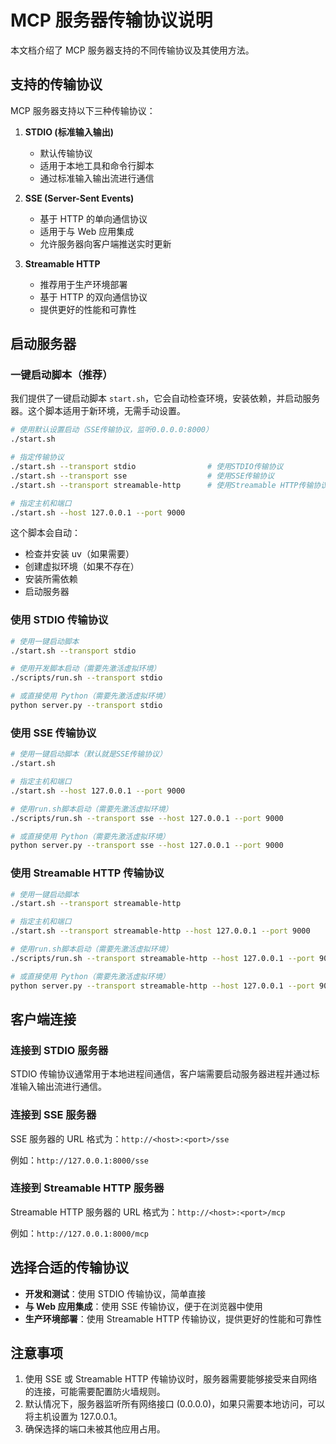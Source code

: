 # MCP 服务器传输协议说明

本文档介绍了 MCP 服务器支持的不同传输协议及其使用方法。

## 支持的传输协议

MCP 服务器支持以下三种传输协议：

1. **STDIO (标准输入输出)**
   - 默认传输协议
   - 适用于本地工具和命令行脚本
   - 通过标准输入输出流进行通信

2. **SSE (Server-Sent Events)**
   - 基于 HTTP 的单向通信协议
   - 适用于与 Web 应用集成
   - 允许服务器向客户端推送实时更新

3. **Streamable HTTP**
   - 推荐用于生产环境部署
   - 基于 HTTP 的双向通信协议
   - 提供更好的性能和可靠性

## 启动服务器

### 一键启动脚本（推荐）

我们提供了一键启动脚本 `start.sh`，它会自动检查环境，安装依赖，并启动服务器。这个脚本适用于新环境，无需手动设置。

```bash
# 使用默认设置启动（SSE传输协议，监听0.0.0.0:8000）
./start.sh

# 指定传输协议
./start.sh --transport stdio                # 使用STDIO传输协议
./start.sh --transport sse                  # 使用SSE传输协议
./start.sh --transport streamable-http      # 使用Streamable HTTP传输协议

# 指定主机和端口
./start.sh --host 127.0.0.1 --port 9000
```

这个脚本会自动：
- 检查并安装 uv（如果需要）
- 创建虚拟环境（如果不存在）
- 安装所需依赖
- 启动服务器

### 使用 STDIO 传输协议

```bash
# 使用一键启动脚本
./start.sh --transport stdio

# 使用开发脚本启动（需要先激活虚拟环境）
./scripts/run.sh --transport stdio

# 或直接使用 Python（需要先激活虚拟环境）
python server.py --transport stdio
```

### 使用 SSE 传输协议

```bash
# 使用一键启动脚本（默认就是SSE传输协议）
./start.sh

# 指定主机和端口
./start.sh --host 127.0.0.1 --port 9000

# 使用run.sh脚本启动（需要先激活虚拟环境）
./scripts/run.sh --transport sse --host 127.0.0.1 --port 9000

# 或直接使用 Python（需要先激活虚拟环境）
python server.py --transport sse --host 127.0.0.1 --port 9000
```

### 使用 Streamable HTTP 传输协议

```bash
# 使用一键启动脚本
./start.sh --transport streamable-http

# 指定主机和端口
./start.sh --transport streamable-http --host 127.0.0.1 --port 9000

# 使用run.sh脚本启动（需要先激活虚拟环境）
./scripts/run.sh --transport streamable-http --host 127.0.0.1 --port 9000

# 或直接使用 Python（需要先激活虚拟环境）
python server.py --transport streamable-http --host 127.0.0.1 --port 9000
```

## 客户端连接

### 连接到 STDIO 服务器

STDIO 传输协议通常用于本地进程间通信，客户端需要启动服务器进程并通过标准输入输出流进行通信。

### 连接到 SSE 服务器

SSE 服务器的 URL 格式为：`http://<host>:<port>/sse`

例如：`http://127.0.0.1:8000/sse`

### 连接到 Streamable HTTP 服务器

Streamable HTTP 服务器的 URL 格式为：`http://<host>:<port>/mcp`

例如：`http://127.0.0.1:8000/mcp`

## 选择合适的传输协议

- **开发和测试**：使用 STDIO 传输协议，简单直接
- **与 Web 应用集成**：使用 SSE 传输协议，便于在浏览器中使用
- **生产环境部署**：使用 Streamable HTTP 传输协议，提供更好的性能和可靠性

## 注意事项

1. 使用 SSE 或 Streamable HTTP 传输协议时，服务器需要能够接受来自网络的连接，可能需要配置防火墙规则。
2. 默认情况下，服务器监听所有网络接口 (0.0.0.0)，如果只需要本地访问，可以将主机设置为 127.0.0.1。
3. 确保选择的端口未被其他应用占用。
